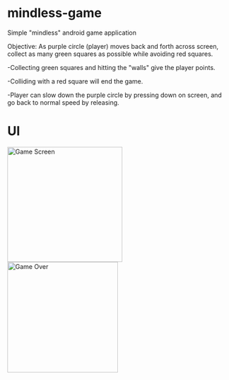 # mindless-game

Simple "mindless" android game application

Objective: As purple circle (player) moves back and forth across screen, collect as many green squares as possible while avoiding red squares.

-Collecting green squares and hitting the "walls" give the player points.

-Colliding with a red square will end the game.

-Player can slow down the purple circle by pressing down on screen, and go back to normal speed by releasing.

# UI
<img width="260" alt="Game Screen" src="https://user-images.githubusercontent.com/45325370/104794278-30b22d80-576c-11eb-9d32-cb13f88b6013.png"> <img width="250" alt="Game Over" src="https://user-images.githubusercontent.com/45325370/104794533-e16cfc80-576d-11eb-81e5-52af0b68ac85.png">
